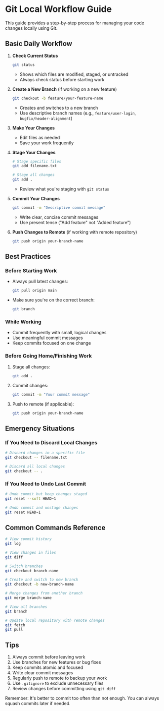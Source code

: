 # Git Local Workflow Guide

This guide provides a step-by-step process for managing your code changes locally using Git.

## Basic Daily Workflow

1. **Check Current Status**
   ```bash
   git status
   ```
   - Shows which files are modified, staged, or untracked
   - Always check status before starting work

2. **Create a New Branch** (if working on a new feature)
   ```bash
   git checkout -b feature/your-feature-name
   ```
   - Creates and switches to a new branch
   - Use descriptive branch names (e.g., `feature/user-login`, `bugfix/header-alignment`)

3. **Make Your Changes**
   - Edit files as needed
   - Save your work frequently

4. **Stage Your Changes**
   ```bash
   # Stage specific files
   git add filename.txt
   
   # Stage all changes
   git add .
   ```
   - Review what you're staging with `git status`

5. **Commit Your Changes**
   ```bash
   git commit -m "Descriptive commit message"
   ```
   - Write clear, concise commit messages
   - Use present tense ("Add feature" not "Added feature")

6. **Push Changes to Remote** (if working with remote repository)
   ```bash
   git push origin your-branch-name
   ```

## Best Practices

### Before Starting Work
- Always pull latest changes:
  ```bash
  git pull origin main
  ```
- Make sure you're on the correct branch:
  ```bash
  git branch
  ```

### While Working
- Commit frequently with small, logical changes
- Use meaningful commit messages
- Keep commits focused on one change

### Before Going Home/Finishing Work
1. Stage all changes:
   ```bash
   git add .
   ```
2. Commit changes:
   ```bash
   git commit -m "Your commit message"
   ```
3. Push to remote (if applicable):
   ```bash
   git push origin your-branch-name
   ```

## Emergency Situations

### If You Need to Discard Local Changes
```bash
# Discard changes in a specific file
git checkout -- filename.txt

# Discard all local changes
git checkout -- .
```

### If You Need to Undo Last Commit
```bash
# Undo commit but keep changes staged
git reset --soft HEAD~1

# Undo commit and unstage changes
git reset HEAD~1
```

## Common Commands Reference

```bash
# View commit history
git log

# View changes in files
git diff

# Switch branches
git checkout branch-name

# Create and switch to new branch
git checkout -b new-branch-name

# Merge changes from another branch
git merge branch-name

# View all branches
git branch

# Update local repository with remote changes
git fetch
git pull
```

## Tips
1. Always commit before leaving work
2. Use branches for new features or bug fixes
3. Keep commits atomic and focused
4. Write clear commit messages
5. Regularly push to remote to backup your work
6. Use `.gitignore` to exclude unnecessary files
7. Review changes before committing using `git diff`

Remember: It's better to commit too often than not enough. You can always squash commits later if needed. 
